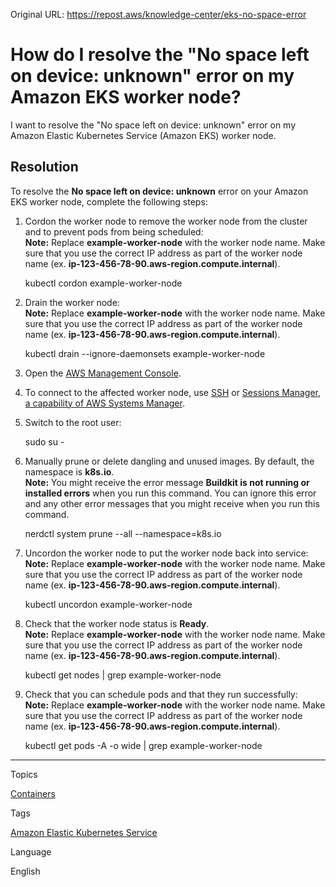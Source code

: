Original URL: <https://repost.aws/knowledge-center/eks-no-space-error>

# How do I resolve the "No space left on device: unknown" error on my Amazon EKS worker node?

I want to resolve the "No space left on device: unknown" error on my Amazon Elastic Kubernetes Service (Amazon EKS) worker node.

## Resolution

To resolve the **No space left on device: unknown** error on your Amazon EKS worker node, complete the following steps:

  1. Cordon the worker node to remove the worker node from the cluster and to prevent pods from being scheduled:  
**Note:** Replace **example-worker-node** with the worker node name. Make sure that you use the correct IP address as part of the worker node name (ex. **ip-123-456-78-90.aws-region.compute.internal**).
    
        kubectl cordon example-worker-node

  2. Drain the worker node:  
**Note:** Replace **example-worker-node** with the worker node name. Make sure that you use the correct IP address as part of the worker node name (ex. **ip-123-456-78-90.aws-region.compute.internal**).
    
        kubectl drain --ignore-daemonsets example-worker-node

  3. Open the [AWS Management Console](<https://docs.aws.amazon.com/signin/latest/userguide/console-sign-in-tutorials.html>).

  4. To connect to the affected worker node, use [SSH](<https://docs.aws.amazon.com/AWSEC2/latest/UserGuide/ec2-instance-connect-methods.html>) or [Sessions Manager, a capability of AWS Systems Manager](<https://docs.aws.amazon.com/prescriptive-guidance/latest/patterns/connect-to-an-amazon-ec2-instance-by-using-session-manager.html>).

  5. Switch to the root user:
    
        sudo su -

  6. Manually prune or delete dangling and unused images. By default, the namespace is **k8s.io**.  
**Note:** You might receive the error message **Buildkit is not running or installed errors** when you run this command. You can ignore this error and any other error messages that you might receive when you run this command.
    
        nerdctl system prune --all --namespace=k8s.io

  7. Uncordon the worker node to put the worker node back into service:  
**Note:** Replace **example-worker-node** with the worker node name. Make sure that you use the correct IP address as part of the worker node name (ex. **ip-123-456-78-90.aws-region.compute.internal**).
    
        kubectl uncordon example-worker-node

  8. Check that the worker node status is **Ready**.  
**Note:** Replace **example-worker-node** with the worker node name. Make sure that you use the correct IP address as part of the worker node name (ex. **ip-123-456-78-90.aws-region.compute.internal**).
    
        kubectl get nodes | grep example-worker-node

  9. Check that you can schedule pods and that they run successfully:  
**Note:** Replace **example-worker-node** with the worker node name. Make sure that you use the correct IP address as part of the worker node name (ex. **ip-123-456-78-90.aws-region.compute.internal**).
    
        kubectl get pods -A -o wide | grep example-worker-node




* * *

Topics

[Containers](<https://repost.aws/topics/TAgOdRefu6ShempO3dWPEofg/containers>)

Tags

[Amazon Elastic Kubernetes Service](<https://repost.aws/tags/TA4IvCeWI1TE66q4jEj4Z9zg/amazon-elastic-kubernetes-service>)

Language

English
